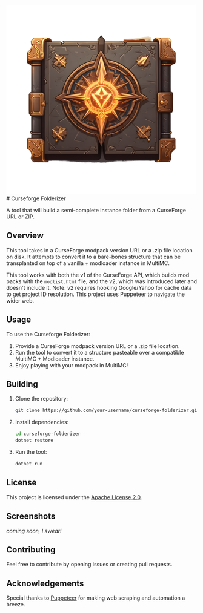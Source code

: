 <img src="/Curseforge-folderizer/curseforge-folderizer.png" width="500" />
# Curseforge Folderizer

A tool that will build a semi-complete instance folder from a CurseForge URL or ZIP.

## Overview

This tool takes in a CurseForge modpack version URL or a .zip file location on disk. It attempts to convert it to a bare-bones structure that can be transplanted on top of a vanilla + modloader instance in MultiMC.

This tool works with both the v1 of the CurseForge API, which builds mod packs with the `modlist.html` file, and the v2, which was introduced later and doesn't include it. Note: v2 requires hooking Google/Yahoo for cache data to get project ID resolution. This project uses Puppeteer to navigate the wider web.

## Usage

To use the Curseforge Folderizer:

1. Provide a CurseForge modpack version URL or a .zip file location.
2. Run the tool to convert it to a structure pasteable over a compatible MultiMC + Modloader instance.
3. Enjoy playing with your modpack in MultiMC!

## Building
1. Clone the repository:

   ```bash
   git clone https://github.com/your-username/curseforge-folderizer.git

2. Install dependencies:
   ```bash
   cd curseforge-folderizer
   dotnet restore

3. Run the tool:
   ```bash
   dotnet run

## License

This project is licensed under the [Apache License 2.0](LICENSE).

## Screenshots

*coming soon, I swear!*

## Contributing

Feel free to contribute by opening issues or creating pull requests.

## Acknowledgements

Special thanks to [Puppeteer](https://github.com/puppeteer/puppeteer) for making web scraping and automation a breeze.

